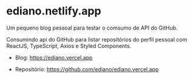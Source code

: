 # ediano.netlify.app
Um pequeno blog pessoal para testar o comsumo de API do GitHub.

Consumindo api do GitHub para listar repositórios do perfil pessoal com ReactJS, TypeScript, Axios e Styled Components.

* Blog: https://ediano.vercel.app

* Repositório:  https://github.com/ediano/ediano.vercel.app
